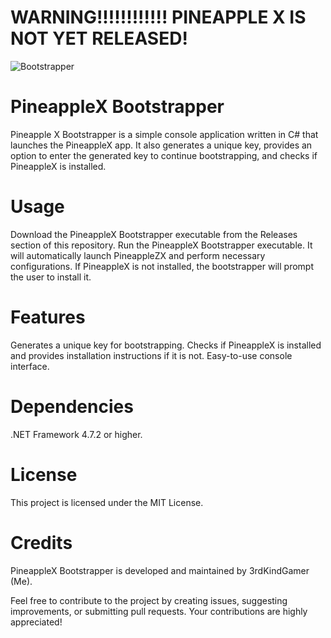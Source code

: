 # WARNING!!!!!!!!!!!! PINEAPPLE X IS NOT YET RELEASED!


![Bootstrapper](https://github.com/3rdKindGamer/PineappleX-Bootstrapper/assets/135512099/722339ee-08a1-42c9-b497-be2f4f3435ef)


# PineappleX Bootstrapper
 Pineapple X Bootstrapper is a simple console application written in C# that launches the PineappleX app. It also generates a unique key, provides an option to enter the generated key to continue bootstrapping, and checks if PineappleX is installed.
# Usage
Download the PineappleX Bootstrapper executable from the Releases section of this repository.
Run the PineappleX Bootstrapper executable. It will automatically launch PineappleZX and perform necessary configurations.
If PineappleX is not installed, the bootstrapper will prompt the user to install it.
# Features
Generates a unique key for bootstrapping.
Checks if PineappleX is installed and provides installation instructions if it is not.
Easy-to-use console interface.
# Dependencies
.NET Framework 4.7.2 or higher.
# License
This project is licensed under the MIT License.

# Credits
PineappleX Bootstrapper is developed and maintained by 3rdKindGamer (Me).

Feel free to contribute to the project by creating issues, suggesting improvements, or submitting pull requests. Your contributions are highly appreciated!
